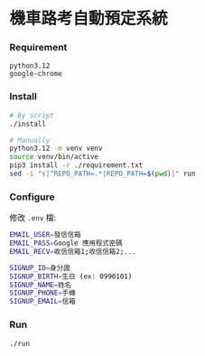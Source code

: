 # 機車路考自動預定系統

### Requirement
```
python3.12
google-chrome
```

### Install
```bash
# By script
./install

# Manually
python3.12 -m venv venv
source venv/bin/active
pip3 install -r ./requirement.txt
sed -i "s|^REPO_PATH=.*|REPO_PATH=$(pwd)|" run
```

### Configure
修改 `.env` 檔:

```bash
EMAIL_USER=發信信箱
EMAIL_PASS=Google 應用程式密碼
EMAIL_RECV=收信信箱1;收信信箱2;...

SIGNUP_ID=身分證
SIGNUP_BIRTH=生日 (ex: 0990101)
SIGNUP_NAME=姓名
SIGNUP_PHONE=手機
SIGNUP_EMAIL=信箱
```

### Run
```bash
./run
```
